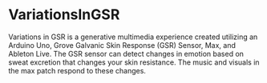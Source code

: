 # VariationsInGSR
Variations in GSR is a generative multimedia experience created utilizing an Arduino Uno, Grove Galvanic Skin Response (GSR) Sensor, Max, and Ableton Live. The GSR sensor can detect changes in emotion based on sweat excretion that changes your skin resistance. The music and visuals in the max patch respond to these changes. 
